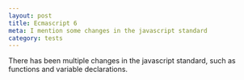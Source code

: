 ```yaml
---
layout: post
title: Ecmascript 6
meta: I mention some changes in the javascript standard
category: tests
---
```


There has been multiple changes in the javascript standard, such as functions and variable declarations.